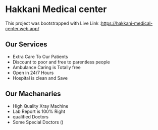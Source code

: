 # Hakkani Medical center 

This project was bootstrapped with
Live Link :https://hakkani-medical-center.web.app/
## Our Services 

* Extra Care To Our Patients
* Discount to poor and free to parentless people
* Ambulance Caring is Totally free
* Open in 24/7 Hours 
* Hospital is clean and Save

## Our Machanaries

 * High Quality Xray Machine
 * Lab Report is 100% Right
 * qualified Doctors
 * Some Special Doctors ()
